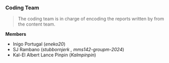 ### Coding Team

> The coding team is in charge of encoding the reports written by from the content team.

**Members**
- Inigo Portugal (_eneko20_)
- SJ Rambano (_stubbornjerk , mms142-groupm-2024_)
- Kal-El Albert Lance Pinpin (_Kalmpinpin_)